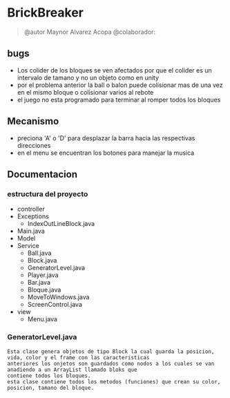 # BrickBreaker
> @autor Maynor Alvarez Acopa 
> @colaborador:

## bugs
* Los colider de los bloques se ven afectados por que el colider es un intervalo de tamano y no un objeto como en unity
* por el problema anterior la ball o balon puede colisionar mas de una vez en el mismo bloque o colisionar varios al rebote
* el juego no esta programado para terminar al romper todos los bloques
## Mecanismo
* preciona 'A' o 'D' para desplazar la barra hacia las respectivas direcciones
* en el menu se encuentran los botones para manejar la musica
## Documentacion
### estructura del proyecto
* controller
* Exceptions
    * IndexOutLineBlock.java
* Main.java
* Model
* Service
    * Ball.java
    * Block.java 
    * GeneratorLevel.java
    * Player.java
    * Bar.java
    * Bloque.java
    * MoveToWindows.java
    * ScreenControl.java
* view
    * Menu.java
### GeneratorLevel.java
~~~
Esta clase genera objetos de tipo Block la cual guarda la posicion, vida, color y el frame con las caracteristicas
anteriores los onjetos son guardados como nodos a los cuales se van anadiendo a un ArrayList llamado bloks que
contiene todos los bloques.
esta clase contiene todos los metodos (funciones) que crean su color, posicion, tamano del bloque.
~~~
